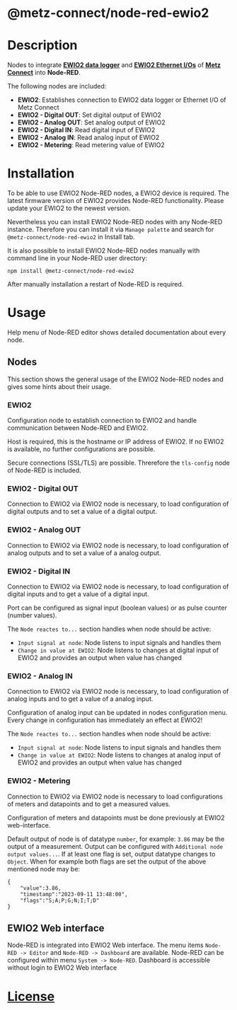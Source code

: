 @metz-connect/node-red-ewio2
============================

# Description
Nodes to integrate **[EWIO2 data logger](https://www.metz-connect.com/home/products/c-logline/energy-controlling/data-logger.6a.en.html)** and **[EWIO2 Ethernet I/Os](https://www.metz-connect.com/home/products/c-logline/i-o-components/ethernet-i-os.69.en.html)** of **[Metz Connect](https://www.metz-connect.com/home.1e.en.html)** into **Node-RED**.

The following nodes are included:
- **EWIO2**: Establishes connection to EWIO2 data logger or Ethernet I/O of Metz Connect
- **EWIO2 - Digital OUT**: Set digital output of EWIO2
- **EWIO2 - Analog OUT**: Set analog output of EWIO2
- **EWIO2 - Digital IN**: Read digital input of EWIO2
- **EWIO2 - Analog IN**: Read analog input of EWIO2
- **EWIO2 - Metering**: Read metering value of EWIO2

# Installation
To be able to use EWIO2 Node-RED nodes, a EWIO2 device is required.
The latest firmware version of EWIO2 provides Node-RED functionality. Please update your EWIO2 to the newest version.

Nevertheless you can install EWIO2 Node-RED nodes with any Node-RED instance. Therefore you can install it via `Manage palette` and search for `@metz-connect/node-red-ewio2` in Install tab.

It is also possible to install EWIO2 Node-RED nodes manually with command line in your Node-RED user directory:
```
npm install @metz-connect/node-red-ewio2
```
After manually installation a restart of Node-RED is required.

# Usage
Help menu of Node-RED editor shows detailed documentation about every node.

## Nodes
This section shows the general usage of the EWIO2 Node-RED nodes and gives some hints about their usage.

### EWIO2
Configuration node to establish connection to EWIO2 and handle communication between Node-RED and EWIO2.

Host is required, this is the hostname or IP address of EWIO2. If no EWIO2 is available, no further configurations are possible.

Secure connections (SSL/TLS) are possible. Threrefore the `tls-config` node of Node-RED is included.

### EWIO2 - Digital OUT
Connection to EWIO2 via EWIO2 node is necessary, to load configuration of digital outputs and to set a value of a digital output.

### EWIO2 - Analog OUT
Connection to EWIO2 via EWIO2 node is necessary, to load configuration of analog outputs and to set a value of a analog output.

### EWIO2 - Digital IN
Connection to EWIO2 via EWIO2 node is necessary, to load configuration of digital inputs and to get a value of a digital input.

Port can be configured as signal input (boolean values) or as pulse counter (number values).

The `Node reactes to...` section handles when node should be active:
- `Input signal at node`: Node listens to input signals and handles them
- `Change in value at EWIO2`: Node listens to changes at digital input of EWIO2 and provides an output when value has changed

### EWIO2 - Analog IN
Connection to EWIO2 via EWIO2 node is necessary, to load configuration of analog inputs and to get a value of a analog input.

Configuration of analog input can be updated in nodes configuration menu.  Every change in configuration has immediately an effect at EWIO2!

The `Node reactes to...` section handles when node should be active:
- `Input signal at node`: Node listens to input signals and handles them
- `Change in value at EWIO2`: Node listens to changes at analog input of EWIO2 and provides an output when value has changed

### EWIO2 - Metering
Connection to EWIO2 via EWIO2 node is necessary to load configurations of meters and datapoints and to get a measured values.

Configuration of meters and datapoints must be done previously at EWIO2 web-interface.

Default output of node is of datatype `number`, for example: `3.86` may be the output of a measurement. Output can be configured with `Additional node output values...`. If at least one flag is set, output datatype changes to `Object`. When for example both flags are set the output of the above mentioned node may be:
```
{
    "value":3.86,
    "timestamp":"2023-09-11 13:48:00",
    "flags":"S;A;P;G;N;I;T;D"
}
```

## EWIO2 Web interface
Node-RED is integrated into EWIO2 Web interface. The menu items `Node-RED -> Editor` and `Node-RED -> Dashboard` are available. Node-RED can be configured within menu `System -> Node-RED`. Dashboard is accessible without login to EWIO2 Web interface

# [License](LICENSE)